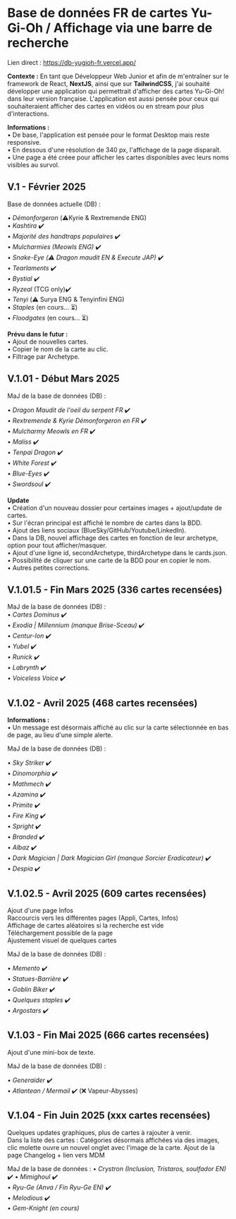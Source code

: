 # Base de données FR de cartes Yu-Gi-Oh / Affichage via une barre de recherche

Lien direct : https://db-yugioh-fr.vercel.app/

**Contexte :** En tant que Développeur Web Junior et afin de m'entraîner sur le framework de React, **NextJS**, ainsi que sur **TailwindCSS**, j'ai souhaité développer une application qui permettrait d'afficher des cartes Yu-Gi-Oh! dans leur version française. L'application est aussi pensée pour ceux qui souhaiteraient afficher des cartes en vidéos ou en stream pour plus d'interactions.

**Informations :**\
• De base, l'application est pensée pour le format Desktop mais reste responsive.\
• En dessous d'une résolution de 340 px, l'affichage de la page disparaît.\
• Une page a été créee pour afficher les cartes disponibles avec leurs noms visibles au survol.

## V.1 - Février 2025

Base de données actuelle (DB) :

• _Démonforgeron_ (⚠️Kyrie & Rextremende ENG)\
• _Kashtira_ ✔️\
• _Majorité des handtraps populaires_ ✔️\
• _Mulcharmies (Meowls ENG)_ ✔️\
• _Snake-Eye (⚠️ Dragon maudit EN & Execute JAP)_ ✔️\
• _Tearlaments_ ✔️\
• _Bystial_ ✔️\
• _Ryzeal_ (TCG only)✔️\
• _Tenyi_ (⚠️ Surya ENG & Tenyinfini ENG)\
• _Staples_ (en cours... ⏳)\
• _Floodgates_ (en cours... ⏳)

**Prévu dans le futur :**\
• Ajout de nouvelles cartes.\
• Copier le nom de la carte au clic.\
• Filtrage par Archetype.

## V.1.01 - Début Mars 2025

MaJ de la base de données (DB) :

• _Dragon Maudit de l'oeil du serpent FR_ ✔️\
• _Rextremende & Kyrie Démonforgeron en FR_ ✔️\
• _Mulcharmy Meowls en FR_ ✔️\
• _Maliss_ ✔️\
• _Tenpai Dragon_ ✔️\
• _White Forest_ ✔️\
• _Blue-Eyes_ ✔️ \
• _Swordsoul_ ✔️

**Update**\
• Création d'un nouveau dossier pour certaines images + ajout/update de cartes.\
• Sur l'écran principal est affiché le nombre de cartes dans la BDD.\
• Ajout des liens sociaux (BlueSky/GitHub/Youtube/LinkedIn).\
• Dans la DB, nouvel affichage des cartes en fonction de leur archetype, option pour tout afficher/masquer.\
• Ajout d'une ligne id, secondArchetype, thirdArchetype dans le cards.json.\
• Possibilité de cliquer sur une carte de la BDD pour en copier le nom.\
• Autres petites corrections.

## V.1.01.5 - Fin Mars 2025 (336 cartes recensées)

MaJ de la base de données (DB) :\
• _Cartes Dominus_ ✔️\
• _Exodia | Millennium (manque Brise-Sceau)_ ✔️\
• _Centur-Ion_ ✔️\
• _Yubel_ ✔️\
• _Runick_ ✔️\
• _Labrynth_ ✔️\
• _Voiceless Voice_ ✔️

## V.1.02 - Avril 2025 (468 cartes recensées)

**Informations :**\
• Un message est désormais affiché au clic sur la carte sélectionnée en bas de page, au lieu d'une simple alerte.

MaJ de la base de données (DB) :

• _Sky Striker_ ✔️\
• _Dinomorphia_ ✔️\
• _Mathmech_ ✔️\
• _Azamina_ ✔️\
• _Primite_ ✔️\
• _Fire King_ ✔️\
• _Spright_ ✔️\
• _Branded_ ✔️\
• _Albaz_ ✔️\
• _Dark Magician | Dark Magician Girl (manque Sorcier Eradicateur)_ ✔️\
• _Despia_ ✔️

## V.1.02.5 - Avril 2025 (609 cartes recensées)

Ajout d'une page Infos\
Raccourcis vers les différentes pages (Appli, Cartes, Infos)\
Affichage de cartes aléatoires si la recherche est vide\
Téléchargement possible de la page\
Ajustement visuel de quelques cartes

MaJ de la base de données (DB) :

• _Memento_ ✔️\
• _Statues-Barrière_ ✔️\
• _Goblin Biker_ ✔️\
• _Quelques staples_ ✔️\
• _Argostars_ ✔️

## V.1.03 - Fin Mai 2025 (666 cartes recensées)

Ajout d'une mini-box de texte.

MaJ de la base de données (DB) :

• _Generaider_ ✔️\
• _Atlantean / Mermail_ ✔️ (❌ Vapeur-Abysses)

## V.1.04 - Fin Juin 2025 (xxx cartes recensées)

Quelques updates graphiques, plus de cartes à rajouter à venir.\
Dans la liste des cartes : Catégories désormais affichées via des images, clic molette ouvre un nouvel onglet avec l'image de la carte.
Ajout de la page Changelog + lien vers MDM

MaJ de la base de données :
• _Crystron (Inclusion, Tristaros, soulfador EN)_ ✔️
• _Mimighoul_ ✔️\
• _Ryu-Ge (Anva / Fin Ryu-Ge EN)_ ✔️\
• _Melodious_ ✔️\
• _Gem-Knight (en cours)_